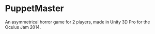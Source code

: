PuppetMaster
============

An asymmetrical horror game for 2 players, made in Unity 3D Pro for the Oculus Jam 2014.
